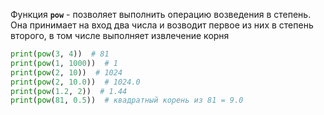 Функция **`pow`** - позволяет выполнить операцию возведения в степень. Она принимает на вход два числа и возводит первое из них в степень второго, в том числе выполняет извлечение корня

```python
print(pow(3, 4))  # 81
print(pow(1, 1000))  # 1
print(pow(2, 10))  # 1024
print(pow(2, 10.0))  # 1024.0
print(pow(1.2, 2))  # 1.44
print(pow(81, 0.5))  # квадратный корень из 81 = 9.0
```

